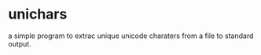 unichars
========

a simple program to extrac unique unicode charaters from a file to standard output.
